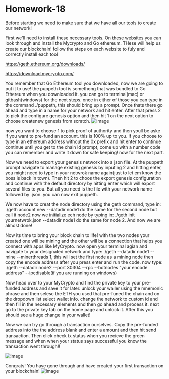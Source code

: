 # Homework-18

Before starting we need to make sure that we have all our tools to create our network!

First we'll need to install these necessary tools. On these websites you can look through and install the Mycrypto and Go ethereum. THese will help us create our blockchain! follow the steps on each website to fuly and correctly install each tool

https://geth.ethereum.org/downloads/

https://download.mycrypto.com/

You remember that Go Ethereum tool you downloaded, now we are going to put it to use!
the puppeth tool is somethong that was bundled to Go Ethereum when you downloaded it.
you can go to terminal(mac) or gitbash(windows) for the next steps.
once in either of those you can type in the command ./puppeth, this should bring up a prompt.
Once thats there go ahead and type in a name for your network and hit enter. After that press 2 to pick the configure genesis option  and then hit 1 on the next option to choose createnew genesis from scratch.
![image](https://user-images.githubusercontent.com/71734654/113773831-1f821880-96ec-11eb-8d81-3c9ba5df68b3.png)

 
 now you want to choose 1 to pick proof of authority and then youll be aske if you want to pre-fund an account.
 this is 100% up to you. If you choose to type in an ethereum address without the 0x prefix and hit enter to continue
 continue until you get to the chain Id prompt, come up with a number code you can remember and write it down for safe keeping! now for the next part.
 
 Now we need to export your genesis network into a json file. At the puppeth prompt navigate to manage existing genesis by inputing 2 and hitting enter, you might need to type in your netwrok name again(just to let em know the boss is back in town).
Then hit 2 to choos the export genesis configuration and continue with the default directory by hitting enter which will export several files to you. But all you need is the file with your network name followed by .json. you can now exit puppeth.

We now have to creat the node directory using the geth command, type in:
./geth account new --datadir node1
do the same for the second node but call it node2
now we initialize ech node by typing in:
./geth init yournetwrok.json --datadir node1
do the same for node 2. And now we are almost done!

Now its time to bring your block chain to life!
with the two nodes your created one will be mining and the other will be a connection that helps you connect with apps like MyCrypto.
now open your terminal agian and navigate to your designated network and type:
./geth --datadir node1 --mine --minerthreads 1, this will set the first node as a mining node
then copy the encode address after you press enter and run the code.
now type:
./geth --datadir node2 --port 30304 --rpc --botnodes "your encode address" --ipcdisable(if you are running on windows)

Now head over to your MyCrypto and find the private key to your pre-funded address and save it for later.
unlock your waller using the mnemonic phrase and then selesc the ETH you used that pre-funed the chain and on the dropdown list select wallet info.
change the network to custom id and then fill in the necessary elements and then go ahead and process it.
next go to the private key tab on the home page and unlock it. 
After this you should see a huge change in your wallet!


Now we can try go through a transaction ourselves. Copy the pre-funded address into the the address blank and enter a amount and then hit send transaction. Then click check tx status when you recieve the green message and when when your status says successful you know the transaction went through!!

![image](https://user-images.githubusercontent.com/71734654/113774116-7a1b7480-96ec-11eb-89b0-33b1b5277615.png)



Congrats! You have gone through and have created your first transaction on your blockchain!
![image](https://user-images.githubusercontent.com/71734654/113773695-f6618800-96eb-11eb-8ee9-0fa9c259ed85.png)

